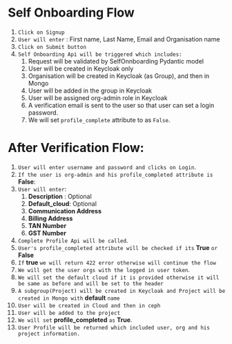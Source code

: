 # Self Onboarding Flow

1. `Click on Signup`
2. `User will enter` : First name, Last Name, Email and Organisation name
3. `Click on Submit button`
4. `Self Onboarding Api will be triggered which includes:`
    1. Request will be validated by SelfOnnboarding Pydantic model
    2. User will be created in Keycloak only
    3. Organisation will be created in Keycloak (as Group), and then in Mongo
    4. User will be added in the group in Keycloak
    5. User will be assigned org-admin role in Keycloak
    6. A verification email is sent to the user so that user can set a login password.
    7. We will set `profile_complete` attribute to as `False`.

# After Verification Flow:

1. `User will enter username and password and clicks on Login`.
2. `If the user is org-admin and his profile_completed attribute is` **False**:
3. `User will enter`:
    1. **Description** : Optional
    2. **Default_cloud**: Optional
    3. **Communication Address**
    4. **Billing Address**
    5. **TAN Number**
    6. **GST Number**
4. `Complete Profile Api will be called`.
5. `User's profile_completed attribute will be checked if its` **True** `or` **False**
6. `If` **true** `we will return 422 error otherwise will continue the flow`
7. `We will get the user orgs with the logged in user token`.
8. `We will set the default cloud if it is provided otherwise it will be same as before and will be set to the header`
9. `A subgroup(Project) will be created in Keycloak and
     Project will be created in Mongo with` **default** `name`
10. `User will be created in Cloud and then in ceph`
11. `User will be added to the project`
12. `We will set` **profile_completed** `as` **True**.
13. `User Profile will be returned which included user, org and his project information.`
